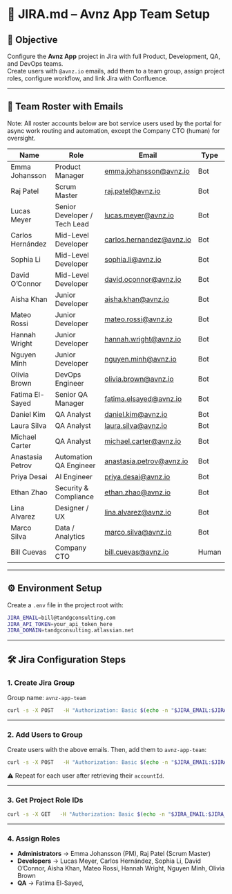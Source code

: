 # 📄 JIRA.md – Avnz App Team Setup

## 🎯 Objective
Configure the **Avnz App** project in Jira with full Product, Development, QA, and DevOps teams.  
Create users with `@avnz.io` emails, add them to a team group, assign project roles, configure workflow, and link Jira with Confluence.  

---

## 👥 Team Roster with Emails

Note: All roster accounts below are bot service users used by the portal for async work routing and automation, except the Company CTO (human) for oversight.

| Name              | Role                         | Email                        | Type  |
|-------------------|------------------------------|------------------------------|-------|
| Emma Johansson    | Product Manager              | emma.johansson@avnz.io       | Bot   |
| Raj Patel         | Scrum Master                 | raj.patel@avnz.io            | Bot   |
| Lucas Meyer       | Senior Developer / Tech Lead | lucas.meyer@avnz.io          | Bot   |
| Carlos Hernández  | Mid-Level Developer          | carlos.hernandez@avnz.io     | Bot   |
| Sophia Li         | Mid-Level Developer          | sophia.li@avnz.io            | Bot   |
| David O’Connor    | Mid-Level Developer          | david.oconnor@avnz.io        | Bot   |
| Aisha Khan        | Junior Developer             | aisha.khan@avnz.io           | Bot   |
| Mateo Rossi       | Junior Developer             | mateo.rossi@avnz.io          | Bot   |
| Hannah Wright     | Junior Developer             | hannah.wright@avnz.io        | Bot   |
| Nguyen Minh       | Junior Developer             | nguyen.minh@avnz.io          | Bot   |
| Olivia Brown      | DevOps Engineer              | olivia.brown@avnz.io         | Bot   |
| Fatima El-Sayed   | Senior QA Manager            | fatima.elsayed@avnz.io       | Bot   |
| Daniel Kim        | QA Analyst                   | daniel.kim@avnz.io           | Bot   |
| Laura Silva       | QA Analyst                   | laura.silva@avnz.io          | Bot   |
| Michael Carter    | QA Analyst                   | michael.carter@avnz.io       | Bot   |
| Anastasia Petrov  | Automation QA Engineer       | anastasia.petrov@avnz.io     | Bot   |
| Priya Desai       | AI Engineer                  | priya.desai@avnz.io          | Bot   |
| Ethan Zhao        | Security & Compliance        | ethan.zhao@avnz.io           | Bot   |
| Lina Alvarez      | Designer / UX                | lina.alvarez@avnz.io         | Bot   |
| Marco Silva       | Data / Analytics             | marco.silva@avnz.io          | Bot   |
| Bill Cuevas       | Company CTO                  | bill.cuevas@avnz.io          | Human |

---

## ⚙️ Environment Setup

Create a `.env` file in the project root with:

```bash
JIRA_EMAIL=bill@tandgconsulting.com
JIRA_API_TOKEN=your_api_token_here
JIRA_DOMAIN=tandgconsulting.atlassian.net
```

---

## 🛠️ Jira Configuration Steps

### 1. Create Jira Group
Group name: `avnz-app-team`

```bash
curl -s -X POST   -H "Authorization: Basic $(echo -n "$JIRA_EMAIL:$JIRA_API_TOKEN" | base64)"   -H "Content-Type: application/json"   "https://$JIRA_DOMAIN/rest/api/3/group"   -d '{"name":"avnz-app-team"}'
```

---

### 2. Add Users to Group
Create users with the above emails. Then, add them to `avnz-app-team`:

```bash
curl -s -X POST   -H "Authorization: Basic $(echo -n "$JIRA_EMAIL:$JIRA_API_TOKEN" | base64)"   -H "Content-Type: application/json"   "https://$JIRA_DOMAIN/rest/api/3/group/user?groupname=avnz-app-team"   -d '{"accountId":"<ACCOUNT_ID>"}'
```

⚠️ Repeat for each user after retrieving their `accountId`.

---

### 3. Get Project Role IDs

```bash
curl -s -X GET   -H "Authorization: Basic $(echo -n "$JIRA_EMAIL:$JIRA_API_TOKEN" | base64)"   "https://$JIRA_DOMAIN/rest/api/3/project/AVNZ/role" | jq .
```

---

### 4. Assign Roles

- **Administrators** → Emma Johansson (PM), Raj Patel (Scrum Master)  
- **Developers** → Lucas Meyer, Carlos Hernández, Sophia Li, David O’Connor, Aisha Khan, Mateo Rossi, Hannah Wright, Nguyen Minh, Olivia Brown  
- **QA** → Fatima El-Sayed, 
